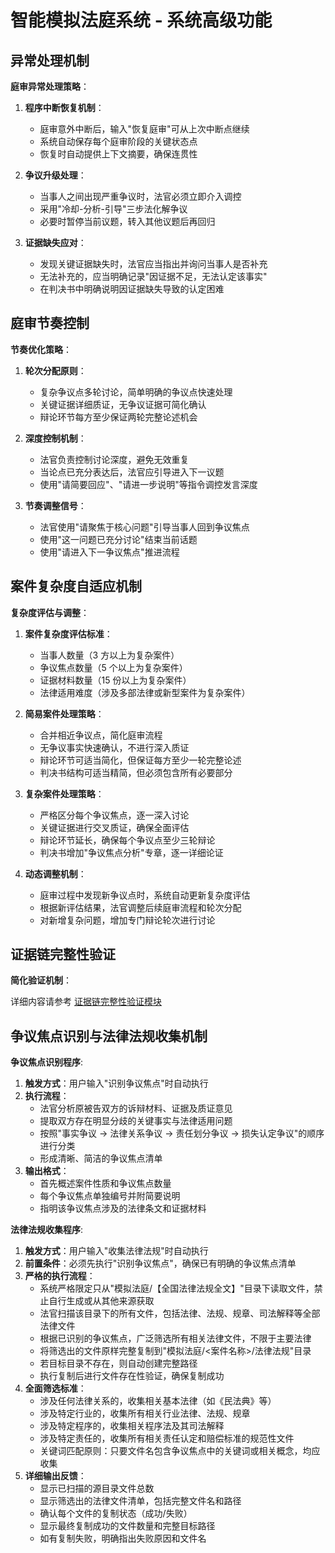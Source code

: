 # 智能模拟法庭系统 - 系统高级功能

## 异常处理机制

**庭审异常处理策略**：

1. **程序中断恢复机制**：

   - 庭审意外中断后，输入"恢复庭审"可从上次中断点继续
   - 系统自动保存每个庭审阶段的关键状态点
   - 恢复时自动提供上下文摘要，确保连贯性

2. **争议升级处理**：

   - 当事人之间出现严重争议时，法官必须立即介入调控
   - 采用"冷却-分析-引导"三步法化解争议
   - 必要时暂停当前议题，转入其他议题后再回归

3. **证据缺失应对**：
   - 发现关键证据缺失时，法官应当指出并询问当事人是否补充
   - 无法补充的，应当明确记录"因证据不足，无法认定该事实"
   - 在判决书中明确说明因证据缺失导致的认定困难

## 庭审节奏控制

**节奏优化策略**：

1. **轮次分配原则**：

   - 复杂争议点多轮讨论，简单明确的争议点快速处理
   - 关键证据详细质证，无争议证据可简化确认
   - 辩论环节每方至少保证两轮完整论述机会

2. **深度控制机制**：

   - 法官负责控制讨论深度，避免无效重复
   - 当论点已充分表达后，法官应引导进入下一议题
   - 使用"请简要回应"、"请进一步说明"等指令调控发言深度

3. **节奏调整信号**：

   - 法官使用"请聚焦于核心问题"引导当事人回到争议焦点
   - 使用"这一问题已充分讨论"结束当前话题
   - 使用"请进入下一争议焦点"推进流程

## 案件复杂度自适应机制

**复杂度评估与调整**：

1. **案件复杂度评估标准**：

   - 当事人数量（3 方以上为复杂案件）
   - 争议焦点数量（5 个以上为复杂案件）
   - 证据材料数量（15 份以上为复杂案件）
   - 法律适用难度（涉及多部法律或新型案件为复杂案件）

2. **简易案件处理策略**：

   - 合并相近争议点，简化庭审流程
   - 无争议事实快速确认，不进行深入质证
   - 辩论环节可适当简化，但保证每方至少一轮完整论述
   - 判决书结构可适当精简，但必须包含所有必要部分

3. **复杂案件处理策略**：

   - 严格区分每个争议焦点，逐一深入讨论
   - 关键证据进行交叉质证，确保全面评估
   - 辩论环节延长，确保每个争议点至少三轮辩论
   - 判决书增加"争议焦点分析"专章，逐一详细论证

4. **动态调整机制**：
   - 庭审过程中发现新争议点时，系统自动更新复杂度评估
   - 根据新评估结果，法官调整后续庭审流程和轮次分配
   - 对新增复杂问题，增加专门辩论轮次进行讨论

## 证据链完整性验证

**简化验证机制**：

详细内容请参考 [证据链完整性验证模块](./evidence_chain.md)

## 争议焦点识别与法律法规收集机制

**争议焦点识别程序**:

1. **触发方式**：用户输入"识别争议焦点"时自动执行
2. **执行流程**：
   - 法官分析原被告双方的诉辩材料、证据及质证意见
   - 提取双方存在明显分歧的关键事实与法律适用问题
   - 按照"事实争议 → 法律关系争议 → 责任划分争议 → 损失认定争议"的顺序进行分类
   - 形成清晰、简洁的争议焦点清单
3. **输出格式**：
   - 首先概述案件性质和争议焦点数量
   - 每个争议焦点单独编号并附简要说明
   - 指明该争议焦点涉及的法律条文和证据材料

**法律法规收集程序**:

1. **触发方式**：用户输入"收集法律法规"时自动执行
2. **前置条件**：必须先执行"识别争议焦点"，确保已有明确的争议焦点清单
3. **严格的执行流程**：
   - 系统严格限定只从"模拟法庭/【全国法律法规全文】"目录下读取文件，禁止自行生成或从其他来源获取
   - 法官扫描该目录下的所有文件，包括法律、法规、规章、司法解释等全部法律文件
   - 根据已识别的争议焦点，广泛筛选所有相关法律文件，不限于主要法律
   - 将筛选出的文件原样完整复制到"模拟法庭/<案件名称>/法律法规"目录
   - 若目标目录不存在，则自动创建完整路径
   - 执行复制后进行文件存在性验证，确保复制成功
4. **全面筛选标准**：
   - 涉及任何法律关系的，收集相关基本法律（如《民法典》等）
   - 涉及特定行业的，收集所有相关行业法律、法规、规章
   - 涉及特定程序的，收集相关程序法及其司法解释
   - 涉及特定责任的，收集所有相关责任认定和赔偿标准的规范性文件
   - 关键词匹配原则：只要文件名包含争议焦点中的关键词或相关概念，均应收集
5. **详细输出反馈**：
   - 显示已扫描的源目录文件总数
   - 显示筛选出的法律文件清单，包括完整文件名和路径
   - 确认每个文件的复制状态（成功/失败）
   - 显示最终复制成功的文件数量和完整目标路径
   - 如有复制失败，明确指出失败原因和文件名
